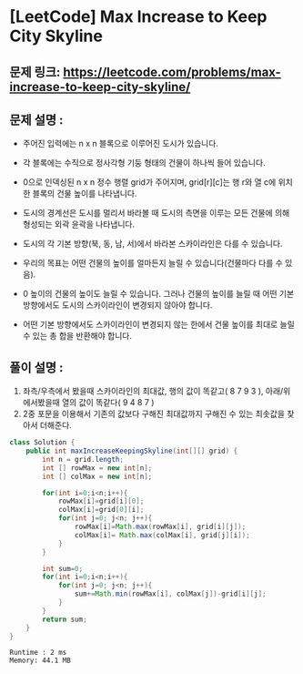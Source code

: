 # [LeetCode] Max Increase to Keep City Skyline

## 문제 링크: https://leetcode.com/problems/max-increase-to-keep-city-skyline/

## 문제 설명 :

- 주어진 입력에는 n x n 블록으로 이루어진 도시가 있습니다.
- 각 블록에는 수직으로 정사각형 기둥 형태의 건물이 하나씩 들어 있습니다.
- 0으로 인덱싱된 n x n 정수 행렬 grid가 주어지며, grid[r][c]는 행 r와 열 c에 위치한 블록의 건물 높이를 나타냅니다.

- 도시의 경계선은 도시를 멀리서 바라볼 때 도시의 측면을 이루는 모든 건물에 의해 형성되는 외곽 윤곽을 나타냅니다.
- 도시의 각 기본 방향(북, 동, 남, 서)에서 바라본 스카이라인은 다를 수 있습니다.

- 우리의 목표는 어떤 건물의 높이를 얼마든지 늘릴 수 있습니다(건물마다 다를 수 있음).
- 0 높이의 건물의 높이도 늘릴 수 있습니다. 그러나 건물의 높이를 늘릴 때 어떤 기본 방향에서도 도시의 스카이라인이 변경되지 않아야 합니다.

- 어떤 기본 방향에서도 스카이라인이 변경되지 않는 한에서 건물 높이를 최대로 늘릴 수 있는 총 합을 반환해야 합니다.

## 풀이 설명 :

1. 좌측/우측에서 봤을때 스카이라인의 최대값, 행의 값이 똑같고( 8 7 9 3 ), 아래/위에서봤을때 열의 값이 똑같다( 9 4 8 7 )
2. 2중 포문을 이용해서 기존의 값보다 구해진 최대값까지 구해진 수 있는 최솟값을 찾아서 더해준다.

```java
class Solution {
    public int maxIncreaseKeepingSkyline(int[][] grid) {
        int n = grid.length;
        int [] rowMax = new int[n];
        int [] colMax = new int[n];

        for(int i=0;i<n;i++){
            rowMax[i]=grid[i][0];
            colMax[i]=grid[0][i];
            for(int j=0; j<n; j++){
                rowMax[i]=Math.max(rowMax[i], grid[i][j]); 
                colMax[i]= Math.max(colMax[i], grid[j][i]);
            }
        }

        int sum=0;
        for(int i=0;i<n;i++){
            for(int j=0; j<n; j++){
                sum+=Math.min(rowMax[i], colMax[j])-grid[i][j];
            }
        }
        return sum;
    }
}
```


```text
Runtime : 2 ms
Memory: 44.1 MB
```